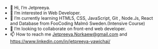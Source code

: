 - 👋 Hi, I’m Jetpreeya.
- 👀 I’m interested in Web Developer. 
- 🌱 I’m currently learning HTML5, CSS, JavaScript, Git , Node.Js, React and Database from FooCoding Malmö Sweden.(Intensive Course)
- 💞️ I’m looking to collaborate on front-end web developer.
- 📫 How to reach me Jetpreeya.Norkaew@gmail.com and https://www.linkedin.com/in/jetpreeya-yawichai/

<!---
Jetpreeya/Jetpreeya is a ✨ special ✨ repository because its `README.md` (this file) appears on your GitHub profile.
You can click the Preview link to take a look at your changes.
--->
